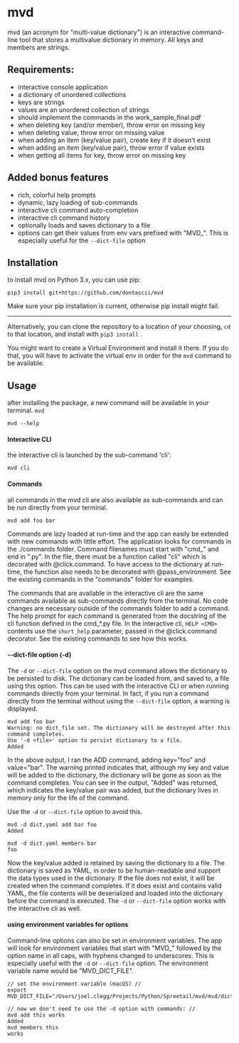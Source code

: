 # mvd 
mvd (an acronym for "multi-value dictionary") is an interactive command-line tool that stores a multivalue dictionary in memory. All keys and members are strings.

## Requirements:
* interactive console application 
* a dictionary of unordered collections
* keys are strings
* values are an unordered collection of strings  
* should implement the commands in the work_sample_final.pdf
* when deleting key (and/or member), throw error on missing key
* when deleting value, throw error on missing value
* when adding an item (key/value pair), create key if it doesn't exist
* when adding an item (key/value pair), throw error if value exists
* when getting all items for key, throw error on missing key

## Added bonus features
* rich, colorful help prompts
* dynamic, lazy loading of sub-commands 
* interactive cli command auto-completion 
* interactive cli command history
* optionally loads and saves dictionary to a file
* options can get their values from env vars prefixed with "MVD_". This is especially useful for the `--dict-file` option

## Installation 
to install mvd on Python 3.x, you can use pip: 
```
pip3 install git+https://github.com/dontascii/mvd
```
Make sure your pip installation is current, otherwise pip install might fail. 
___
Alternatively, you can clone the repository to a location of your choosing, 
`cd` to that location, and install with `pip3 install` .


You might want to create a Virtual Environment and install it there. If you do that, 
you will have to activate the virtual env in order for the `mvd` command to be available.  

## Usage
after installing the package, a new command will be available in your terminal. ``mvd``
```
mvd --help
```

#### Interactive CLI
the interactive cli is launched by the sub-command 'cli': 
```
mvd cli
```

#### Commands
all commands in the mvd cli are also available as sub-commands and can be run directly from your terminal. 
```
mvd add foo bar
```

Commands are lazy loaded at run-time and the app can easily be extended with new commands with little effort. The application looks for commands in the ./commands folder. Command filenames must start with "cmd_" and end in ".py". In the file, there must be a function called "cli" which is decorated with @click.command. To have access to the dictionary at run-time, the function also needs to be decorated with @pass_environment. See the existing commands in the "commands" folder for examples.

The commands that are available in the interactive cli are the same commands available as sub-commands directly from the terminal. No code changes are necessary outside of the commands folder to add a command. The help prompt for each command is generated from the docstring of the cli function defined in the cmd_*.py file. In the interactive cli, `HELP <CMD>` contents use the `short_help` parameter,  passed in the @click.command decorator. See the existing commands to see how this works.  

#### --dict-file option (-d)
The `-d` or `--dict-file` option on the mvd command allows the dictionary to be persisted to disk. The dictionary can be loaded from, and saved to, a file using this option. This can be used with the interactive CLI or when running commands directly from your terminal. In fact, if you run a command directly from the terminal without using the `--dict-file` option, a warning is displayed.  

```
mvd add foo bar
Warning: no dict_file set. The dictionary will be destroyed after this command completes.
Use '-d <file>' option to persist dictionary to a file.
Added
```
In the above output, I ran the ADD command, adding key="foo" and value="bar". 
The warning printed indicates that, although my key and value will be added to the dictionary, the dictionary will be gone as soon as the command completes. You can see in the output, "Added" was returned, which indicates the key/value pair was added, but the dictionary lives in memory only for the life of the command.  

Use the `-d` or `--dict-file` option to avoid this. 
```
mvd -d dict.yaml add bar foo
Added

mvd -d dict.yaml members bar
foo
```
Now the key/value added is retained by saving the dictionary to a file. The dictionary is saved as YAML, in order to be human-readable and support the data types used in the dictionary.  If the file does not exist, it will be created when the command completes.  If it does exist and contains valid YAML, the file contents will be deserialized and loaded into the dictionary before the command is executed. The `-d` or `--dict-file` option works with the interactive cli as well. 

#### using environment variables for options 
Command-line options can also be set in environment variables. The app will look for environment variables that start with "MVD_" followed by the option name in all caps, with hyphens changed to underscores.  This is especially useful with the `-d` or `--dict-file` option. The environment variable name would be "MVD_DICT_FILE".  

```
// set the environment variable (macOS) //
export MVD_DICT_FILE="/Users/joel.clegg/Projects/Python/Spreetail/mvd/mvd/dict.yaml"

// now we don't need to use the -d option with commands: //
mvd add this works
Added
mvd members this
works
```
